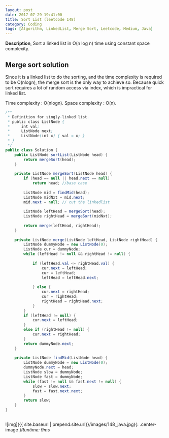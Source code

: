 ```yaml
---
layout: post
date: 2017-07-29 19:41:00
title: Sort List (leetcode 148)
category: Coding
tags: [Algorithm, LinkedList, Merge Sort, Leetcode, Medium, Java]
---
```


**Description**,
Sort a linked list in O(n log n) time using constant space complexity.

## Merge sort solution
Since it is a linked list to do the sorting, and the time complexity is required to be O(nlogn),
the merge sort is the only way to achieve so. Because quick sort requires a lot of random access via index, which is impractical for linked list.

Time complexity : O(nlogn).
Space complexity : O(n).

```java
/**
 * Definition for singly-linked list.
 * public class ListNode {
 *     int val;
 *     ListNode next;
 *     ListNode(int x) { val = x; }
 * }
 */
public class Solution {
    public ListNode sortList(ListNode head) {
        return mergeSort(head);
    }
    
    private ListNode mergeSort(ListNode head) {
        if (head == null || head.next == null)
            return head; //base case
        
        ListNode mid = findMid(head);
        ListNode midNxt = mid.next;
        mid.next = null; // cut the linkedlist
        
        ListNode leftHead = mergeSort(head);
        ListNode rightHead = mergeSort(midNxt);
        
        return merge(leftHead, rightHead);
    }
    
    private ListNode merge(ListNode leftHead, ListNode rightHead) {
        ListNode dummyNode = new ListNode(0);
        ListNode cur = dummyNode;
        while (leftHead != null && rightHead != null) {
            
            if (leftHead.val <= rightHead.val) {
                cur.next = leftHead;
                cur = leftHead;
                leftHead = leftHead.next;
                
            } else {
                cur.next = rightHead;
                cur = rightHead;
                rightHead = rightHead.next;
            }             
        }
        if (leftHead != null) {
            cur.next = leftHead;
        } 
        else if (rightHead != null) {
            cur.next = rightHead;
        }
        return dummyNode.next;
    }
    
    private ListNode findMid(ListNode head) {
        ListNode dummyNode = new ListNode(0);
        dummyNode.next = head;
        ListNode slow = dummyNode;
        ListNode fast = dummyNode;
        while (fast != null && fast.next != null) {
            slow = slow.next;
            fast = fast.next.next;
        }
        return slow;
    }
}
            
```

![img]({{ site.baseurl | prepend:site.url}}/images/148_java.jpg){: .center-image }*Runtime: 9ms*

